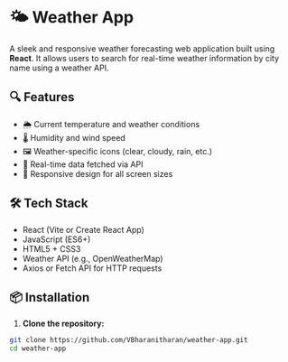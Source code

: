# 🌤️ Weather App

A sleek and responsive weather forecasting web application built using **React**. It allows users to search for real-time weather information by city name using a weather API.

## 🔍 Features

- 🌦️ Current temperature and weather conditions
- 🌡️ Humidity and wind speed
- 🖼️ Weather-specific icons (clear, cloudy, rain, etc.)
- 🔄 Real-time data fetched via API
- 📱 Responsive design for all screen sizes


## 🛠️ Tech Stack

- React (Vite or Create React App)
- JavaScript (ES6+)
- HTML5 + CSS3
- Weather API (e.g., OpenWeatherMap)
- Axios or Fetch API for HTTP requests

## 📦 Installation

1. **Clone the repository:**

```bash
git clone https://github.com/VBharanitharan/weather-app.git
cd weather-app
